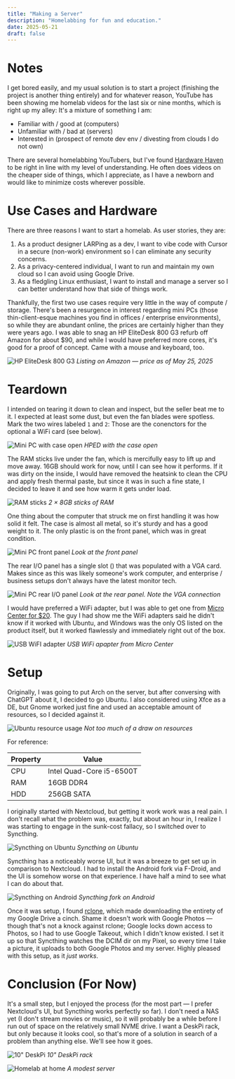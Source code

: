 ```yaml
---
title: "Making a Server"
description: "Homelabbing for fun and education."
date: 2025-05-21
draft: false
---
```

# Notes
I get bored easily, and my usual solution is to start a project (finishing the project is another thing entirely) and for whatever reason, YouTube has been showing me homelab videos for the last six or nine months, which is right up my alley: It's a mixture of something I am:
- Familiar with / good at (computers)
- Unfamiliar with / bad at (servers)
- Interested in (prospect of remote dev env / divesting from clouds I do not own)

There are several homelabbing YouTubers, but I've found [Hardware Haven](https://www.youtube.com/@HardwareHaven) to be right in line with my level of understanding. He often does videos on the cheaper side of things, which I appreciate, as I have a newborn and would like to minimize costs wherever possible.

# Use Cases and Hardware
There are three reasons I want to start a homelab. As user stories, they are:
1) As a product designer LARPing as a dev, I want to vibe code with Cursor in a secure (non-work) environment so I can eliminate any security concerns.
2) As a privacy-centered individual, I want to run and maintain my own cloud so I can avoid using Google Drive.
3) As a fledgling Linux enthusiast, I want to install and manage a server so I can better understand how that side of things work.

Thankfully, the first two use cases require very little in the way of compute / storage. There's been a resurgence in interest regarding mini PCs (those thin-client-esque machines you find in offices / enterprise environments), so while they are abundant online, the prices are certainly higher than they were years ago. I was able to snag an HP EliteDesk 800 G3 refurb off Amazon for about $90, and while I would have preferred more cores, it's good for a proof of concept. Came with a mouse and keyboard, too.

![HP EliteDesk 800 G3](/img/2025-05-25-hped-amazon.png)
*Listing on Amazon — price as of May 25, 2025*

# Teardown
I intended on tearing it down to clean and inspect, but the seller beat me to it. I expected at least some dust, but even the fan blades were spotless. Mark the two wires labeled `1` and `2`: Those are the conenctors for the optional a WiFi card (see below).

![Mini PC with case open](/img/2025-05-25-hped-open-case.jpg)
*HPED with the case open*

The RAM sticks live under the fan, which is mercifully easy to lift up and move away. 16GB should work for now, until I can see how it performs. If it was dirty on the inside, I would have removed the heatsink to clean the CPU and apply fresh thermal paste, but since it was in such a fine state, I decided to leave it and see how warm it gets under load.

![RAM sticks](/img/2025-05-25-hped-ram.jpg)
*2 × 8GB sticks of RAM*

One thing about the computer that struck me on first handling it was how solid it felt. The case is almost all metal, so it's sturdy and has a good weight to it. The only plastic is on the front panel, which was in great condition.

![Mini PC front panel](/img/2025-05-25-hped-front-panel.jpg)
*Look at the front panel*

The rear I/O panel has a single slot () that was populated with a VGA card. Makes since as this was likely someone's work computer, and enterprise / business setups don't always have the latest monitor tech.

![Mini PC rear I/O panel](/img/2025-05-25-hped-rear-panel.jpg)
*Look at the rear panel. Note the VGA connection*

I would have preferred a WiFi adapter, but I was able to get one from [Micro Center for $20](https://www.microcenter.com/product/693958/tp-link-archer-t2ub-nan-2-in-1-usb-wifi-bluetooth-nano-adapter-ac600). The guy I had show me the WiFi adapters said he didn't know if it worked with Ubuntu, and Windows was the only OS listed on the product itself, but it worked flawlessly and immediately right out of the box.

![USB WiFI adapter](/img/2025-05-25-usb-wifi.png)
*USB WiFi apapter from Micro Center*

# Setup

Originally, I was going to put Arch on the server, but after conversing with ChatGPT about it, I decided to go Ubuntu. I also considered using Xfce as a DE, but Gnome worked just fine and used an acceptable amount of resources, so I decided against it.

![Ubuntu resource usage](/img/2025-05-25-ubuntu-resources.png)
*Not too much of a draw on resources*

For reference:

| Property | Value                    |
|----------|--------------------------|
| CPU      | Intel Quad-Core i5-6500T |
| RAM      | 16GB DDR4                |
| HDD      | 256GB SATA               |

I originally started with Nextcloud, but getting it work work was a real pain. I don't recall what the problem was, exactly, but about an hour in, I realize I was starting to engage in the sunk-cost fallacy, so I switched over to Syncthing.

![Syncthing on Ubuntu](/img/2025-05-25-syncthing.png)
*Syncthing on Ubuntu*

Syncthing has a noticeably worse UI, but it was a breeze to get set up in comparison to Nextcloud. I had to install the Android fork via F-Droid, and the UI is somehow worse on that experience. I have half a mind to see what I can do about that. 

![Syncthing on Android](/img/2025-05-25-hped-android-syncthing.png)
*Syncthing fork on Android*

Once it was setup, I found [rclone](https://rclone.org/), which made downloading the entirety of my Google Drive a cinch. Shame it doesn't work with Google Photos — though that's not a knock against rclone; Google locks down access to Photos, so I had to use Google Takeout, which I didn't know existed. I set it up so that Syncthing watches the DCIM dir on my Pixel, so every time I take a picture, it uploads to both Google Photos and my server. Highly pleased with this setup, as it *just works*. 

# Conclusion (For Now)

It's a small step, but I enjoyed the process (for the most part — I prefer Nextcloud's UI, but Syncthing works perfectly so far). I don't need a NAS yet (I don't stream movies or music), so it will probably be a while before I run out of space on the relatively small NVME drive. I want a DeskPi rack, but only because it looks cool, so that's more of a solution in search of a problem than anything else. We'll see how it goes.

![10" DeskPi](/img/2025-05-25-deskpi-rack.jpg)
*10" DeskPi rack*

![Homelab at home](/img/2025-05-25-homelab.jpg)
*A modest server*

